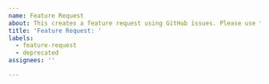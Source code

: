 ```yaml
---
name: Feature Request
about: This creates a feature request using GitHub issues. Please use the Feature Request option instead.
title: 'Feature Request: '
labels:
  - feature-request
  - deprecated
assignees: ''

---
```


<!--
For an expedited experience it is recommended to create issues using the helpdesk:
  https://help.datadoghq.com/hc/en-us/requests/new?tf_1260824651490=pt_product_type:apm&tf_1900004146284=pt_apm_language:node&tf_1260825272270=pt_apm_category_feature_request

If this is a request for instrumenting a package available on npm please provide the exact package name.
-->
